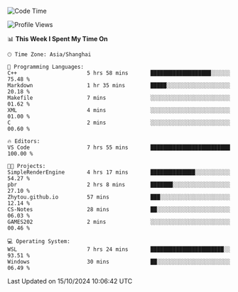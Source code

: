 <!--START_SECTION:waka-->
![Code Time](http://img.shields.io/badge/Code%20Time-2%2C041%20hrs%2042%20mins-blue)

![Profile Views](http://img.shields.io/badge/Profile%20Views-0-blue)

📊 **This Week I Spent My Time On** 

```text
🕑︎ Time Zone: Asia/Shanghai

💬 Programming Languages: 
C++                      5 hrs 58 mins       ███████████████████░░░░░░   75.48 % 
Markdown                 1 hr 35 mins        █████░░░░░░░░░░░░░░░░░░░░   20.18 % 
Makefile                 7 mins              ░░░░░░░░░░░░░░░░░░░░░░░░░   01.62 % 
XML                      4 mins              ░░░░░░░░░░░░░░░░░░░░░░░░░   01.00 % 
C                        2 mins              ░░░░░░░░░░░░░░░░░░░░░░░░░   00.60 % 

🔥 Editors: 
VS Code                  7 hrs 55 mins       █████████████████████████   100.00 % 

🐱‍💻 Projects: 
SimpleRenderEngine       4 hrs 17 mins       ██████████████░░░░░░░░░░░   54.27 % 
pbr                      2 hrs 8 mins        ███████░░░░░░░░░░░░░░░░░░   27.10 % 
Zhytou.github.io         57 mins             ███░░░░░░░░░░░░░░░░░░░░░░   12.14 % 
CS-Notes                 28 mins             ██░░░░░░░░░░░░░░░░░░░░░░░   06.03 % 
GAMES202                 2 mins              ░░░░░░░░░░░░░░░░░░░░░░░░░   00.46 % 

💻 Operating System: 
WSL                      7 hrs 24 mins       ███████████████████████░░   93.51 % 
Windows                  30 mins             ██░░░░░░░░░░░░░░░░░░░░░░░   06.49 % 
```


 Last Updated on 15/10/2024 10:06:42 UTC
<!--END_SECTION:waka-->